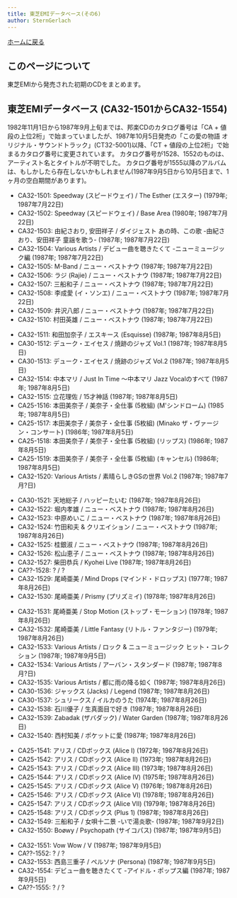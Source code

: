 ```yaml
---
title: 東芝EMIデータベース(その6)
author: SternGerlach
---
```


<!--
 pandoc -s --filter pandoc-crossref -M "crossrefYaml=./crossref_config.yaml" -f markdown -t html5 --mathjax --css ./style.css ./toshiba-emi-db-6.md > ./toshiba-emi-db-6.html
-->

[ホームに戻る](../index.html)

## このページについて

東芝EMIから発売された初期のCDをまとめます。

## 東芝EMIデータベース (CA32-1501からCA32-1554)

1982年11月1日から1987年9月上旬までは、邦楽CDのカタログ番号は「CA + 値段の上位2桁」で始まっていましたが、1987年10月5日発売の「この愛の物語 オリジナル・サウンドトラック」(CT32-5001)以降、「CT + 値段の上位2桁」で始まるカタログ番号に変更されています。
カタログ番号が1528、1552のものは、アーティスト名とタイトルが不明でした。
カタログ番号が1555以降のアルバムは、もしかしたら存在しないかもしれません(1987年9月5日から10月5日まで、1ヶ月の空白期間があります)。

* CA32-1501: Speedway (スピードウェイ) / The Esther (エスター) (1979年; 1987年7月22日)
* CA32-1502: Speedway (スピードウェイ) / Base Area (1980年; 1987年7月22日)
* CA32-1503: 由紀さおり, 安田祥子 / ダイジェスト あの時、この歌 -由紀さおり、安田祥子 童謡を歌う- (1987年; 1987年7月22日)
* CA32-1504: Various Artists / デビュー曲を聴きたくて -ニューミュージック編 (1987年; 1987年7月22日)
* CA32-1505: M-Band / ニュー・ベストナウ (1987年; 1987年7月22日)
* CA32-1506: ラジ (Rajie) / ニュー・ベストナウ (1987年; 1987年7月22日)
* CA32-1507: 三船和子 / ニュー・ベストナウ (1987年; 1987年7月22日)
* CA32-1508: 李成愛 (イ・ソンエ) / ニュー・ベストナウ (1987年; 1987年7月22日)
* CA32-1509: 井沢八郎 / ニュー・ベストナウ (1987年; 1987年7月22日)
* CA32-1510: 村田英雄 / ニュー・ベストナウ (1987年; 1987年7月22日)

<!-- -->

* CA32-1511: 和田加奈子 / エスキース (Esquisse) (1987年; 1987年8月5日)
* CA30-1512: デューク・エイセス / 焼跡のジャズ Vol.1 (1987年; 1987年8月5日)
* CA30-1513: デューク・エイセス / 焼跡のジャズ Vol.2 (1987年; 1987年8月5日)
* CA32-1514: 中本マリ / Just In Time 〜中本マリ Jazz Vocalのすべて (1987年; 1987年8月5日)
* CA32-1515: 立花理佐 / 15才神話 (1987年; 1987年8月5日)
* CA25-1516: 本田美奈子 / 美奈子・全仕事 (5枚組) (M'シンドローム) (1985年; 1987年8月5日)
* CA25-1517: 本田美奈子 / 美奈子・全仕事 (5枚組) (Minako ザ・ヴァージン・コンサート) (1986年; 1987年8月5日)
* CA25-1518: 本田美奈子 / 美奈子・全仕事 (5枚組) (リップス) (1986年; 1987年8月5日)
* CA25-1519: 本田美奈子 / 美奈子・全仕事 (5枚組) (キャンセル) (1986年; 1987年8月5日)
* CA32-1520: Various Artists / 素晴らしきGSの世界 Vol.2 (1987年; 1987年7月?日)

<!-- -->

* CA30-1521: 天地総子 / ハッピーたいむ (1987年; 1987年8月26日)
* CA32-1522: 堀内孝雄 / ニュー・ベストナウ (1987年; 1987年8月26日)
* CA32-1523: 中原めいこ / ニュー・ベストナウ (1987年; 1987年8月26日)
* CA32-1524: 竹田和夫 & クリエイション / ニュー・ベストナウ (1987年; 1987年8月26日)
* CA32-1525: 桂銀淑 / ニュー・ベストナウ (1987年; 1987年8月26日)
* CA32-1526: 松山恵子 / ニュー・ベストナウ (1987年; 1987年8月26日)
* CA32-1527: 柴田恭兵 / Kyohei Live (1987年; 1987年8月26日)
* CA??-1528: ? / ?
* CA32-1529: 尾崎亜美 / Mind Drops (マインド・ドロップス) (1977年; 1987年8月26日)
* CA32-1530: 尾崎亜美 / Prismy (プリズミイ) (1978年; 1987年8月26日)

<!-- -->

* CA32-1531: 尾崎亜美 / Stop Motion (ストップ・モーション) (1978年; 1987年8月26日)
* CA32-1532: 尾崎亜美 / Little Fantasy (リトル・ファンタジー) (1979年; 1987年8月26日)
* CA32-1533: Various Artists / ロック & ニューミュージック ヒット・コレクション (1987年; 1987年9月5日)
* CA32-1534: Various Artists / アーバン・スタンダード (1987年; 1987年8月?日)
* CA32-1535: Various Artists / 都に雨の降る如く (1987年; 1987年8月26日)
* CA30-1536: ジャックス (Jacks) / Legend (1987年; 1987年8月26日)
* CA30-1537: シュリークス / イルカのうた (1974年; 1987年8月26日)
* CA32-1538: 石川優子 / 生真面目で好き (1987年; 1987年8月26日)
* CA32-1539: Zabadak (ザバダック) / Water Garden (1987年; 1987年8月26日)
* CA32-1540: 西村知美 / ポケットに愛 (1987年; 1987年8月26日)

<!-- -->

* CA25-1541: アリス / CDボックス (Alice I) (1972年; 1987年8月26日)
* CA25-1542: アリス / CDボックス (Alice II) (1973年; 1987年8月26日)
* CA25-1543: アリス / CDボックス (Alice III) (1973年; 1987年8月26日)
* CA25-1544: アリス / CDボックス (Alice IV) (1975年; 1987年8月26日)
* CA25-1545: アリス / CDボックス (Alice V) (1976年; 1987年8月26日)
* CA25-1546: アリス / CDボックス (Alice VI) (1978年; 1987年8月26日)
* CA25-1547: アリス / CDボックス (Alice VII) (1979年; 1987年8月26日)
* CA25-1548: アリス / CDボックス (Plus 1) (1987年; 1987年8月26日)
* CA32-1549: 三船和子 / 女唄十二景 -いで湯炎歌- (1987年; 1987年9月2日)
* CA32-1550: Boøwy / Psychopath (サイコパス) (1987年; 1987年9月5日)

<!-- -->

* CA32-1551: Vow Wow / V (1987年; 1987年9月5日)
* CA??-1552: ? / ?
* CA32-1553: 西島三重子 / ペルソナ (Persona) (1987年; 1987年9月5日)
* CA32-1554: デビュー曲を聴きたくて -アイドル・ポップス編 (1987年; 1987年9月5日)
* CA??-1555: ? / ?

